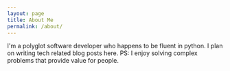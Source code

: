 ```yaml
---
layout: page
title: About Me
permalink: /about/
---
```



I'm a polyglot software developer who happens to be fluent in python. I plan on writing tech related blog posts here. 
PS: I enjoy solving complex problems that provide value for people.
